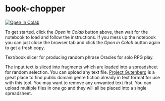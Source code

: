 # book-chopper

[![Open In Colab](https://colab.research.google.com/assets/colab-badge.svg)](https://colab.research.google.com/github/DC23/book-chopper/blob/main/book_chopper.ipynb)

To get started, click the *Open in Colab* button above, then wait for the notebook to load and follow the instructions. If you mess up the notebook you can just close the browser tab and click the *Open in Colab* button again to get a fresh copy.

Text/book slicer for producing random phrase Oracles for solo RPG play.

The input text is sliced into fragments which are loaded into a spreadsheet for random selection. You can upload any text file. [Project Gutenberg](https://www.gutenberg.org/) is a great place to find public domain genre fiction already in text format for use with this tool. You may want to remove any unwanted text first. You can upload multiple files in one go and they will all be placed into a single spreadsheet.
